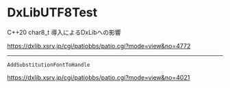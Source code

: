 # DxLibUTF8Test

C++20 char8_t 導入によるDxLibへの影響

https://dxlib.xsrv.jp/cgi/patiobbs/patio.cgi?mode=view&no=4772

---

`AddSubstitutionFontToHandle`

https://dxlib.xsrv.jp/cgi/patiobbs/patio.cgi?mode=view&no=4021
